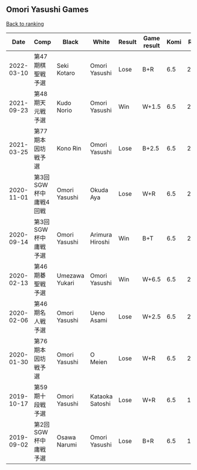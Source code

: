 ## Omori Yasushi Games

[Back to ranking](../../index.md)




| **Date** | **Comp** | **Black** | **White** | **Result** | **Game result** | **Komi** | **Rating** | **Diff** | 
| --- | --- | --- | --- | --- | --- | --- | --- | --- |
| 2022-03-10 | 第47期棋聖戦予選 | Seki Kotaro | Omori Yasushi | Lose | B+R | 6.5 | 2949.0 | 649.0 | 
| 2021-09-23 | 第48期天元戦予選 | Kudo Norio | Omori Yasushi | Win | W+1.5 | 6.5 | 2300.0 | 0.0 | 
| 2021-03-25 | 第77期本因坊戦予選 | Kono Rin | Omori Yasushi | Lose | B+2.5 | 6.5 | 2300.0 | 0.0 | 
| 2020-11-01 | 第3回SGW杯中庸戦4回戦 | Omori Yasushi | Okuda Aya | Lose | W+R | 6.5 | 2300.0 | -195.0 | 
| 2020-09-14 | 第3回SGW杯中庸戦予選 | Omori Yasushi | Arimura Hiroshi | Win | B+T | 6.5 | 2495.0 | 300.0 | 
| 2020-02-13 | 第46期碁聖戦予選 | Umezawa Yukari | Omori Yasushi | Win | W+6.5 | 6.5 | 2195.0 | -23.0 | 
| 2020-02-06 | 第46期名人戦予選 | Omori Yasushi | Ueno Asami | Lose | W+2.5 | 6.5 | 2218.0 | -61.0 | 
| 2020-01-30 | 第76期本因坊戦予選 | Omori Yasushi | O Meien | Lose | W+R | 6.5 | 2279.0 | 461.0 | 
| 2019-10-17 | 第59期十段戦予選 | Omori Yasushi | Kataoka Satoshi | Lose | W+R | 6.5 | 1818.0 | 0.0 | 
| 2019-09-02 | 第2回SGW杯中庸戦予選 | Osawa Narumi | Omori Yasushi | Lose | B+R | 6.5 | 1818.0 | missing |




